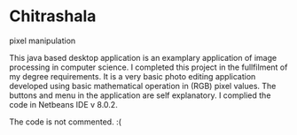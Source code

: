 # Chitrashala
pixel manipulation

This java based desktop application is an examplary application of image processing in computer science.
I completed this project in the fullfilment of my degree requirements. 
It is a very basic photo editing application developed using basic mathematical operation in (RGB) pixel values. 
The buttons and menu in the application are self explanatory.
I complied the code in Netbeans IDE v 8.0.2.

The code is not commented. :(
